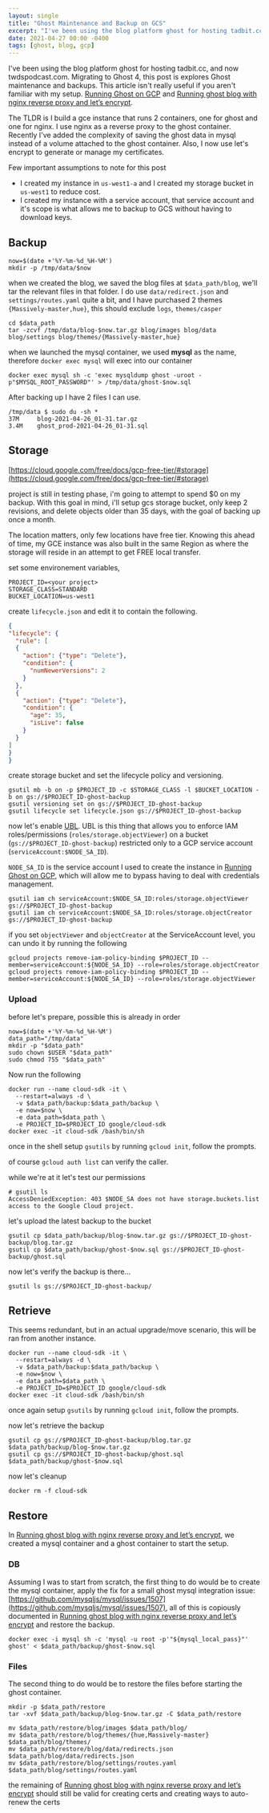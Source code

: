```yaml
---
layout: single
title: "Ghost Maintenance and Backup on GCS"
excerpt: "I've been using the blog platform ghost for hosting tadbit.cc, and now twdspodcast.com. Migrating to Ghost 4, this post is explores Ghost maintenance and backups"
date: 2021-04-27 00:00 -0400
tags: [ghost, blog, gcp]
---
```


I've been using the blog platform ghost for hosting tadbit.cc, and now twdspodcast.com. Migrating to Ghost 4, this post is explores Ghost maintenance and backups. This article isn't really useful if you aren't familiar with my setup. [Running Ghost on GCP](/running-ghost-on-gcp) and [Running ghost blog with nginx reverse proxy and let’s encrypt](/lets-encrypt-nginx-docker-ghost).

The TLDR is I build a gce instance that runs 2 containers, one for ghost and one for nginx. I use nginx as a reverse proxy to the ghost container. Recently I've added the complexity of saving the ghost data in mysql instead of a volume attached to the ghost container. Also, I now use let's encrypt to generate or manage my certificates.

Few important assumptions to note for this post
* I created my instance in `us-west1-a` and I created my storage bucket in `us-west1` to reduce cost.
* I created my instance with a service account, that service account and it's scope is what allows me to backup to GCS without having to download keys. 

## Backup

```shell
now=$(date +'%Y-%m-%d_%H-%M')
mkdir -p /tmp/data/$now
```

when we created the blog, we saved the blog files at `$data_path/blog`, we'll tar the relevant files in that folder. I do use `data/redirect.json` and `settings/routes.yaml` quite a bit, and I have purchased 2 themes `{Massively-master,hue}`, this should exclude `logs`, `themes/casper` 

```shell
cd $data_path
tar -zcvf /tmp/data/blog-$now.tar.gz blog/images blog/data blog/settings blog/themes/{Massively-master,hue}
```

when we launched the mysql container, we used **mysql** as the name, therefore `docker exec mysql` will exec into our container

```shell
docker exec mysql sh -c 'exec mysqldump ghost -uroot -p"$MYSQL_ROOT_PASSWORD"' > /tmp/data/ghost-$now.sql
```

After backing up I have 2 files I can use.

```shell
/tmp/data $ sudo du -sh *
37M     blog-2021-04-26_01-31.tar.gz
3.4M    ghost_prod-2021-04-26_01-31.sql
```

## Storage 

[https://cloud.google.com/free/docs/gcp-free-tier/#storage](https://cloud.google.com/free/docs/gcp-free-tier/#storage)

project is still in testing phase, i'm going to attempt to spend $0 on my backup. With this goal in mind, i'll setup gcs storage bucket, only keep 2 revisions, and delete objects older than 35 days, with the goal of backing up once a month. 

The location matters, only few locations have free tier. Knowing this ahead of time, my GCE instance was also built in the same Region as where the storage will reside in an attempt to get FREE local transfer. 

set some environement variables,

```shell
PROJECT_ID=<your project>
STORAGE_CLASS=STANDARD
BUCKET_LOCATION=us-west1
```
create `lifecycle.json` and edit it to contain the following.

```json
{
"lifecycle": {
  "rule": [
  {
    "action": {"type": "Delete"},
    "condition": {
      "numNewerVersions": 2
    }
  },
  {
    "action": {"type": "Delete"},
    "condition": {
      "age": 35,
      "isLive": false
    }
  }
]
}
}
```

create storage bucket and set the lifecycle policy and versioning. 

```shell
gsutil mb -b on -p $PROJECT_ID -c $STORAGE_CLASS -l $BUCKET_LOCATION -b on gs://$PROJECT_ID-ghost-backup 
gsutil versioning set on gs://$PROJECT_ID-ghost-backup
gsutil lifecycle set lifecycle.json gs://$PROJECT_ID-ghost-backup
```

now let's enable [UBL](https://cloud.google.com/storage/docs/uniform-bucket-level-access). UBL is this thing that allows you to enforce IAM roles/permissions (`roles/storage.objectViewer`) on a bucket (`gs://$PROJECT_ID-ghost-backup`) restricted only to a GCP service account (`serviceAccount:$NODE_SA_ID`).

`NODE_SA_ID` is the service account I used to create the instance in [Running Ghost on GCP](/running-ghost-on-gcp), which will allow me to bypass having to deal with credentials management.


```shell
gsutil iam ch serviceAccount:$NODE_SA_ID:roles/storage.objectViewer gs://$PROJECT_ID-ghost-backup
gsutil iam ch serviceAccount:$NODE_SA_ID:roles/storage.objectCreator gs://$PROJECT_ID-ghost-backup
```

if you set `objectViewer` and `objectCreator` at the ServiceAccount level, you can undo it by running the following

```shell
gcloud projects remove-iam-policy-binding $PROJECT_ID --member=serviceAccount:${NODE_SA_ID} --role=roles/storage.objectCreator
gcloud projects remove-iam-policy-binding $PROJECT_ID --member=serviceAccount:${NODE_SA_ID} --role=roles/storage.objectViewer
```

### Upload

before let's prepare, possible this is already in order

```shell
now=$(date +'%Y-%m-%d_%H-%M')
data_path="/tmp/data"
mkdir -p "$data_path"
sudo chown $USER "$data_path"  
sudo chmod 755 "$data_path" 
```

Now run the following 

```shell
docker run --name cloud-sdk -it \
  --restart=always -d \
  -v $data_path/backup:$data_path/backup \
  -e now=$now \
  -e data_path=$data_path \
  -e PROJECT_ID=$PROJECT_ID google/cloud-sdk
docker exec -it cloud-sdk /bash/bin/sh
```

once in the shell setup `gsutils` by running `gcloud init`, follow the prompts. 

of course `gcloud auth list` can verify the caller. 

while we're at it let's test our permissions

```shell
# gsutil ls
AccessDeniedException: 403 $NODE_SA does not have storage.buckets.list access to the Google Cloud project.
```

let's upload the latest backup to the bucket

```shell
gsutil cp $data_path/backup/blog-$now.tar.gz gs://$PROJECT_ID-ghost-backup/blog.tar.gz
gsutil cp $data_path/backup/ghost-$now.sql gs://$PROJECT_ID-ghost-backup/ghost.sql
```

now let's verify the backup is there... 

```shell
gsutil ls gs://$PROJECT_ID-ghost-backup/
```

## Retrieve

This seems redundant, but in an actual upgrade/move scenario, this will be ran from another instance.

```shell
docker run --name cloud-sdk -it \
  --restart=always -d \
  -v $data_path/backup:$data_path/backup \
  -e now=$now \
  -e data_path=$data_path \
  -e PROJECT_ID=$PROJECT_ID google/cloud-sdk
docker exec -it cloud-sdk /bash/bin/sh
```

once again setup `gsutils` by running `gcloud init`, follow the prompts. 

now let's retrieve the backup

```shell
gsutil cp gs://$PROJECT_ID-ghost-backup/blog.tar.gz $data_path/backup/blog-$now.tar.gz
gsutil cp gs://$PROJECT_ID-ghost-backup/ghost.sql $data_path/backup/ghost-$now.sql
```

now let's cleanup

```shell
docker rm -f cloud-sdk
```

## Restore

In [Running ghost blog with nginx reverse proxy and let’s encrypt](/lets-encrypt-nginx-docker-ghost), we created a mysql container and a ghost container to start the setup. 

### DB

Assuming I was to start from scratch, the first thing to do would be to create the mysql container, apply the fix for a small ghost mysql integration issue: [https://github.com/mysqljs/mysql/issues/1507](https://github.com/mysqljs/mysql/issues/1507), all of this is copiously documented in [Running ghost blog with nginx reverse proxy and let’s encrypt](/lets-encrypt-nginx-docker-ghost) and restore the backup.  

```shell
docker exec -i mysql sh -c 'mysql -u root -p'"${mysql_local_pass}"' ghost' < $data_path/backup/ghost-$now.sql
```

### Files

The second thing to do would be to restore the files before starting the ghost container.

```shell
mkdir -p $data_path/restore
tar -xvf $data_path/backup/blog-$now.tar.gz -C $data_path/restore

mv $data_path/restore/blog/images $data_path/blog/
mv $data_path/restore/blog/themes/{hue,Massively-master} $data_path/blog/themes/
mv $data_path/restore/blog/data/redirects.json $data_path/blog/data/redirects.json
mv $data_path/restore/blog/settings/routes.yaml $data_path/blog/settings/routes.yaml
```

the remaining of [Running ghost blog with nginx reverse proxy and let’s encrypt](/lets-encrypt-nginx-docker-ghost) should still be valid for creating certs and creating ways to auto-renew the certs